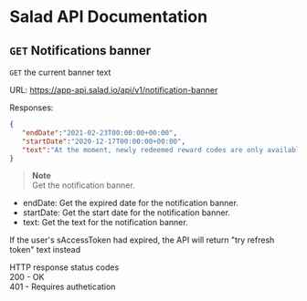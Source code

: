 # Salad API Documentation

## `GET` Notifications banner
`GET` the current banner text

URL: https://app-api.salad.io/api/v1/notification-banner

Responses:
```json
{
   "endDate":"2021-02-23T00:00:00+00:00",
   "startDate":"2020-12-17T00:00:00+00:00",
   "text":"At the moment, newly redeemed reward codes are only available in your email inbox."
}
```

> **Note** <br>
> Get the notification banner.
* endDate: Get the expired date for the notification banner.
* startDate: Get the start date for the notification banner.
* text: Get the text for the notification banner.

If the user's sAccessToken had expired, the API will return "try refresh token" text instead

HTTP response status codes <br>
200 - OK <br>
401 - Requires authetication